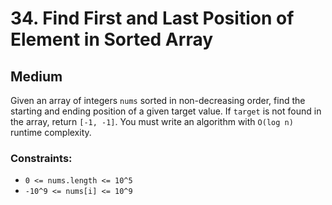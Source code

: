 # 34. Find First and Last Position of Element in Sorted Array

## Medium

Given an array of integers `nums` sorted in non-decreasing order, find the starting and ending position of a given
target value. If `target` is not found in the array, return `[-1, -1]`. You must write an algorithm with `O(log n)`
runtime complexity.

### Constraints:

- `0 <= nums.length <= 10^5`
- `-10^9 <= nums[i] <= 10^9`
